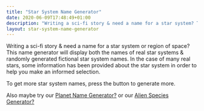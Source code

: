 ```yaml
---
title: "Star System Name Generator"
date: 2020-06-09T17:48:49+01:00
description: "Writing a sci-fi story & need a name for a star system? This name generator will display both the names of real star systems & randomly generated fictional star system names"
layout: star-system-name-generator
---
```


Writing a sci-fi story & need a name for a star system or region of space? This name generator will display both the names of real star systems & randomly generated fictional star system names. In the case of many real stars, some information has been provided about the star system in order to help you make an informed selection. 

To get more star system names, press the button to generate more. 

Also maybe try our <a href="/planet-name-generator">Planet Name Generator?</a> or our <a href="/alien-species-generator">Alien Species Generator?</a>